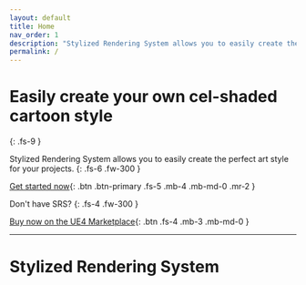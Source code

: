 ```yaml
---
layout: default
title: Home
nav_order: 1
description: "Stylized Rendering System allows you to easily create the perfect art style for your projects."
permalink: /
---
```


# Easily create your own cel-shaded cartoon style
{: .fs-9 }

Stylized Rendering System allows you to easily create the perfect art style for your projects.
{: .fs-6 .fw-300 }

[Get started now](#getting_started){: .btn .btn-primary .fs-5 .mb-4 .mb-md-0 .mr-2 }

Don't have SRS?
{: .fs-4 .fw-300 }

[Buy now on the UE4 Marketplace](https://unrealengine.com/marketplace/en-US/store){: .btn .fs-4 .mb-3 .mb-md-0 }

---
# Stylized Rendering System


